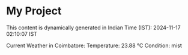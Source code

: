 # My Project

This content is dynamically generated in Indian Time (IST): 2024-11-17 02:10:07 IST


Current Weather in Coimbatore:
Temperature: 23.88 °C
Condition: mist
